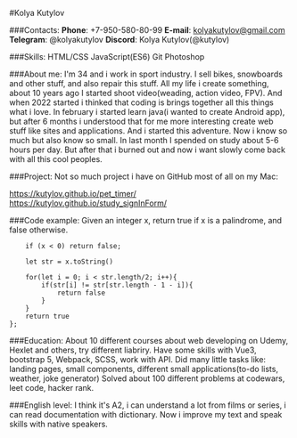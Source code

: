 #Kolya Kutylov

###Contacts:
**Phone**: +7-950-580-80-99
**E-mail**: kolyakutylov@gmail.com
**Telegram**: @kolyakutylov
**Discord**: Kolya Kutylov(@kutylov)

###Skills: 
HTML/CSS
JavaScript(ES6)
Git
Photoshop

###About me:
I'm 34 and i work in sport industry. I sell bikes, snowboards and other stuff, and also repair this stuff. All my life i create something, about 10 years ago I started shoot video(weading, action video, FPV). And when 2022 started i thinked that coding is brings together all this things what i love. In february i started learn java(i wanted to create Android app), but after 6 months i understood that for me more interesting create web stuff like sites and applications. And i started this adventure.
Now i know so much but also know so small. In last month I spended on study about 5-6 hours per day. But after that i burned out and now i want slowly come back with all this cool peoples. 

###Project:
Not so much project i have on GitHub most of all on my Mac:

https://kutylov.github.io/pet_timer/
https://kutylov.github.io/study_signInForm/


###Code example:
Given an integer x, return true if x is a palindrome, and false otherwise.

```const isPalindrome = function(x) {
    if (x < 0) return false;
        
    let str = x.toString()
    
    for(let i = 0; i < str.length/2; i++){
        if(str[i] != str[str.length - 1 - i]){
            return false
        }
    }
    return true
};
```

###Education:
About 10 different courses about web developing on Udemy, Hexlet and others, try different liabriry.
Have some skills with Vue3, bootstrap 5, Webpack, SCSS, work with API.
Did many little tasks like: landing pages, small components, different small applications(to-do lists, weather, joke generator)
Solved about 100 different problems at codewars, leet code, hacker rank.

###English level:
I think it's A2, i can understand a lot from films or series, i can read documentation with dictionary. Now i improve my text and speak skills with native speakers.